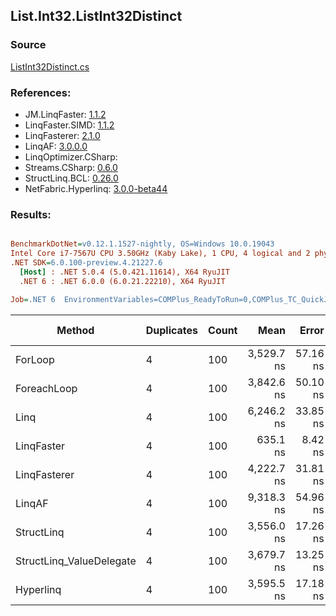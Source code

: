 ﻿## List.Int32.ListInt32Distinct

### Source
[ListInt32Distinct.cs](../LinqBenchmarks/List/Int32/ListInt32Distinct.cs)

### References:
- JM.LinqFaster: [1.1.2](https://www.nuget.org/packages/JM.LinqFaster/1.1.2)
- LinqFaster.SIMD: [1.1.2](https://www.nuget.org/packages/LinqFaster.SIMD/1.0.3)
- LinqFasterer: [2.1.0](https://www.nuget.org/packages/LinqFasterer/2.1.0)
- LinqAF: [3.0.0.0](https://www.nuget.org/packages/LinqAF/3.0.0.0)
- LinqOptimizer.CSharp: [](https://www.nuget.org/packages/LinqOptimizer.CSharp/)
- Streams.CSharp: [0.6.0](https://www.nuget.org/packages/Streams.CSharp/0.6.0)
- StructLinq.BCL: [0.26.0](https://www.nuget.org/packages/StructLinq/0.26.0)
- NetFabric.Hyperlinq: [3.0.0-beta44](https://www.nuget.org/packages/NetFabric.Hyperlinq/3.0.0-beta44)

### Results:
``` ini

BenchmarkDotNet=v0.12.1.1527-nightly, OS=Windows 10.0.19043
Intel Core i7-7567U CPU 3.50GHz (Kaby Lake), 1 CPU, 4 logical and 2 physical cores
.NET SDK=6.0.100-preview.4.21227.6
  [Host] : .NET 5.0.4 (5.0.421.11614), X64 RyuJIT
  .NET 6 : .NET 6.0.0 (6.0.21.22210), X64 RyuJIT

Job=.NET 6  EnvironmentVariables=COMPlus_ReadyToRun=0,COMPlus_TC_QuickJitForLoops=1,COMPlus_TieredPGO=1  Runtime=.NET 6.0  

```
|                   Method | Duplicates | Count |       Mean |    Error |   StdDev | Ratio | RatioSD |  Gen 0 | Gen 1 | Gen 2 | Allocated |
|------------------------- |----------- |------ |-----------:|---------:|---------:|------:|--------:|-------:|------:|------:|----------:|
|                  ForLoop |          4 |   100 | 3,529.7 ns | 57.16 ns | 47.73 ns |  1.00 |    0.00 | 2.8648 |     - |     - |   6,000 B |
|              ForeachLoop |          4 |   100 | 3,842.6 ns | 50.10 ns | 44.41 ns |  1.09 |    0.02 | 2.8610 |     - |     - |   6,000 B |
|                     Linq |          4 |   100 | 6,246.2 ns | 33.85 ns | 31.66 ns |  1.77 |    0.02 | 2.8610 |     - |     - |   6,000 B |
|               LinqFaster |          4 |   100 |   635.1 ns |  8.42 ns |  7.03 ns |  0.18 |    0.00 |      - |     - |     - |         - |
|             LinqFasterer |          4 |   100 | 4,222.7 ns | 31.81 ns | 29.75 ns |  1.20 |    0.02 | 5.2032 |     - |     - |  10,896 B |
|                   LinqAF |          4 |   100 | 9,318.3 ns | 54.96 ns | 51.41 ns |  2.64 |    0.04 | 5.9204 |     - |     - |  12,400 B |
|               StructLinq |          4 |   100 | 3,556.0 ns | 17.26 ns | 16.14 ns |  1.01 |    0.01 | 0.0153 |     - |     - |      32 B |
| StructLinq_ValueDelegate |          4 |   100 | 3,679.7 ns | 13.25 ns | 12.40 ns |  1.04 |    0.01 |      - |     - |     - |         - |
|                Hyperlinq |          4 |   100 | 3,595.5 ns | 17.18 ns | 16.07 ns |  1.02 |    0.01 |      - |     - |     - |         - |
